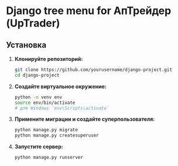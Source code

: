 # Django tree menu for АпТрейдер (UpTrader)

## Установка
1. **Клонируйте репозиторий:**
   ```sh
   git clone https://github.com/yourusername/django-project.git
   cd django-project
   ```
2. **Создайте виртуальное окружение:**
   ```sh
   python -m venv env
   source env/bin/activate
   # для Windows `env\Scripts\activate`
   ```
3. **Примените миграции и создайте суперпользователя:**
   ```sh
   python manage.py migrate
   python manage.py createsuperuser
   ```
3. **Запустите сервер:**
   ```sh
   python manage.py runserver
   ```
